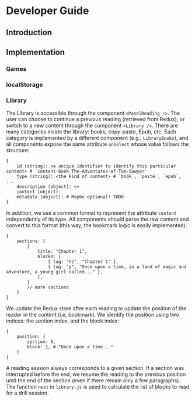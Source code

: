 # Developer Guide

## Introduction


## Implementation

### Games


### localStorage


### Library

The Library is accessible through the component `<PanelReading />`. The user can choose to continue a previous reading (retrieved from Redux), or switch to a new content through the component `<Library />`. There are many categories inside the library: books, copy-paste, Epub, etc. Each category is implemented by a different component (e.g., `LibraryBooks`), and all components expose the same attribute `onSelect` whose value follows the structure:

```
{
    id (string): <a unique identifier to identify this particular content> # `content-book-The-Adventures-of-Tom-Sawyer`
    type (string): <the kind of content> # `book`, `paste`, `epub`, ...
    description (object): <>
    content (object):
    metadata (object): # Maybe optional? TODO
}
```

In addition, we use a common format to represent the attribute `content` independently of its type. All components should parse the raw content and convert to this format (this way, the bookmark logic is easily implemented):

```
{
    sections: [
        {
            title: "Chapter 1",
            blocks: [
                { tag: "h2", "Chapter 1" },
                { tag: "p", "Once upon a time, in a land of magic and adventure, a young girl called..." },
            ],
        }
        // more sections
    ]
}
```

We update the Redux store after each reading to update the position of the reader in the content (i.e, bookmark). We identify the position using two indices: the section index, and the block index:

```
{
    position: {
        section: 0,
        block: 1, # "Once upon a time..."
    }
}
```

A reading session always corresponds to a given section. If a section was interrupted before the end, we resume the reading to the previous position until the end of the section (even if there remain only a few paragraphs). The function `next` in `library.js` is used to calculate the list of blocks to read for a drill session.



